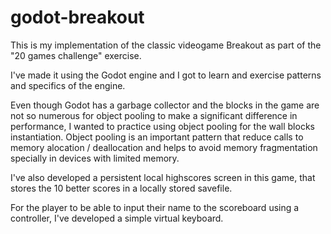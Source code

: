 # godot-breakout

This is my implementation of the classic videogame Breakout as part of the "20 games challenge" exercise. 

I've made it using the Godot engine and I got to learn and exercise patterns and specifics of the engine.

Even though Godot has a garbage collector and the blocks in the game are not so numerous for object pooling to make a significant difference in performance, I wanted to practice using object pooling for the wall blocks instantiation. Object pooling is an important pattern that reduce calls to memory alocation / deallocation and helps to avoid memory fragmentation specially in devices with limited memory.

I've also developed a persistent local highscores screen in this game, that stores the 10 better scores in a locally stored savefile. 

For the player to be able to input their name to the scoreboard using a controller, I've developed a simple virtual keyboard.
